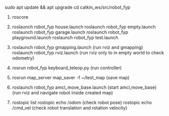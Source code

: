 sudo apt update && apt upgrade
cd catkin_ws/src/robot_fyp
1. roscore

2. roslaunch robot_fyp house.launch
   roslaunch robot_fyp empty.launch
   roslaunch robot_fyp garage.launch
   roslaunch robot_fyp playground.launch
   roslaunch robot_fyp test.launch

3. roslaunch robot_fyp gmapping.launch        (run rviz and gmapping)
   roslaunch robot_fyp rviz.launch            (run rviz only to in empty world to check odometry)

4. rosrun robot_fyp keyboard_teleop.py        (run controller)

5. rosrun map_server map_saver -f ~/test_map  (save map)

6. roslaunch robot_fyp amcl_move_base.launch (start amcl,move_base) (run rviz and navigate robot inside created map)

7. rostopic list
   rostopic echo /odom     (check robot pose)
   rostopic echo /cmd_vel  (check robot translation and rotation velocity)
